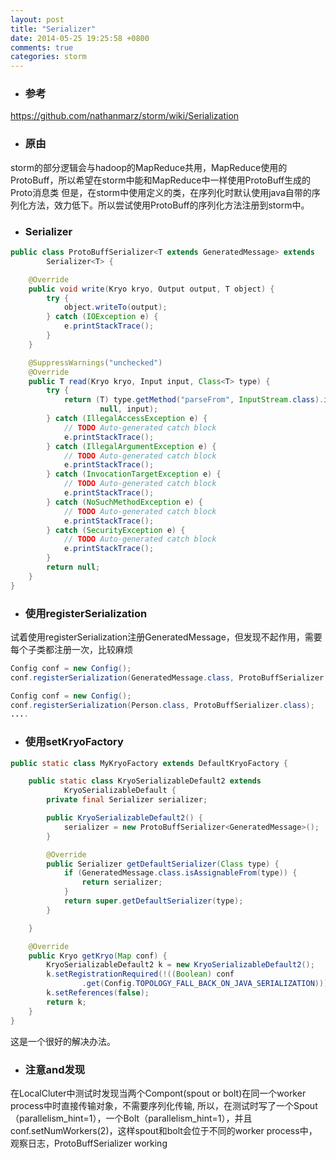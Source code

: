 ```yaml
---
layout: post
title: "Serializer"
date: 2014-05-25 19:25:58 +0800
comments: true
categories: storm
---
```

+	###	参考
https://github.com/nathanmarz/storm/wiki/Serialization
+	###	原由
storm的部分逻辑会与hadoop的MapReduce共用，MapReduce使用的ProtoBuff，所以希望在storm中能和MapReduce中一样使用ProtoBuff生成的Proto消息类
但是，在storm中使用定义的类，在序列化时默认使用java自带的序列化方法，效力低下。所以尝试使用ProtoBuff的序列化方法注册到storm中。
+	###	Serializer
```java	GeneratedMessage的Serializer
public class ProtoBuffSerializer<T extends GeneratedMessage> extends
		Serializer<T> {

	@Override
	public void write(Kryo kryo, Output output, T object) {
		try {
			object.writeTo(output);
		} catch (IOException e) {
			e.printStackTrace();
		}
	}

	@SuppressWarnings("unchecked")
	@Override
	public T read(Kryo kryo, Input input, Class<T> type) {
		try {
			return (T) type.getMethod("parseFrom", InputStream.class).invoke(
					null, input);
		} catch (IllegalAccessException e) {
			// TODO Auto-generated catch block
			e.printStackTrace();
		} catch (IllegalArgumentException e) {
			// TODO Auto-generated catch block
			e.printStackTrace();
		} catch (InvocationTargetException e) {
			// TODO Auto-generated catch block
			e.printStackTrace();
		} catch (NoSuchMethodException e) {
			// TODO Auto-generated catch block
			e.printStackTrace();
		} catch (SecurityException e) {
			// TODO Auto-generated catch block
			e.printStackTrace();
		}
		return null;
	}
}
```
+	###	使用registerSerialization
试着使用registerSerialization注册GeneratedMessage，但发现不起作用，需要每个子类都注册一次，比较麻烦
```java 注册GeneratedMessage的Serializer not work
Config conf = new Config();
conf.registerSerialization(GeneratedMessage.class, ProtoBuffSerializer.class);
```

```java 注册Person的Serializer is work
Config conf = new Config();
conf.registerSerialization(Person.class, ProtoBuffSerializer.class);
....
```
<!--more-->
+	###	使用setKryoFactory
```java MyKryoFactory代替默认的DefaultKryoFactory
public static class MyKryoFactory extends DefaultKryoFactory {

	public static class KryoSerializableDefault2 extends
			KryoSerializableDefault {
		private final Serializer serializer;

		public KryoSerializableDefault2() {
			serializer = new ProtoBuffSerializer<GeneratedMessage>();
		}

		@Override
		public Serializer getDefaultSerializer(Class type) {
			if (GeneratedMessage.class.isAssignableFrom(type)) {
				return serializer;
			}
			return super.getDefaultSerializer(type);
		}

	}

	@Override
	public Kryo getKryo(Map conf) {
		KryoSerializableDefault2 k = new KryoSerializableDefault2();
		k.setRegistrationRequired(!((Boolean) conf
				.get(Config.TOPOLOGY_FALL_BACK_ON_JAVA_SERIALIZATION)));
		k.setReferences(false);
		return k;
	}
}
```
这是一个很好的解决办法。		

+	###	注意and发现
在LocalCluter中测试时发现当两个Compont(spout or bolt)在同一个worker process中时直接传输对象，不需要序列化传输,
所以，在测试时写了一个Spout（parallelism_hint=1），一个Bolt（parallelism_hint=1），并且conf.setNumWorkers(2)，这样spout和bolt会位于不同的worker process中，
观察日志，ProtoBuffSerializer working
